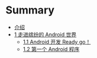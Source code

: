 # Summary

* [介绍](README.md)
* [1 走进缤纷的 Android 世界](content/chapter1/index.md)
     * [1.1 Android 开发 Ready go！](content/chapter1/1.1.md)
     * [1.2 第一个 Android 程序](content/chapter1/1.2.md)

